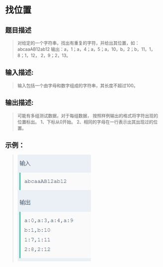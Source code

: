 # 找位置

## 题目描述
>对给定的一个字符串，找出有重复的字符，并给出其位置，如：abcaaAB12ab12 输出：a，1；a，4；a，5；a，10，b，2；b，11，1，8；1，12， 2，9；2，13。

## 输入描述:
>输入包括一个由字母和数字组成的字符串，其长度不超过100。

## 输出描述:
>可能有多组测试数据，对于每组数据，
>按照样例输出的格式将字符出现的位置标出。
>1、下标从0开始。
>2、相同的字母在一行表示出其出现过的位置。

## 示例：
>![Image text](sample.PNG)
